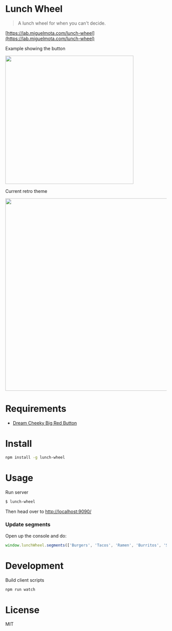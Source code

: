 # Lunch Wheel

> A lunch wheel for when you can't decide.

[https://lab.miguelmota.com/lunch-wheel](https://lab.miguelmota.com/lunch-wheel)

Example showing the button

<img src="./screencast_button.gif" width="400">

Current retro theme

<img src="./screencast_retro.gif" width="600">

# Requirements

- [Dream Cheeky Big Red Button](http://dreamcheeky.com/big-red-button)

# Install

```bash
npm install -g lunch-wheel
```

# Usage

Run server

```bash
$ lunch-wheel
```

Then head over to [http://localhost:9090/](http://localhost:9090/)

### Update segments

Open up the console and do:

```javascript
window.lunchWheel.segments(['Burgers', 'Tacos', 'Ramen', 'Burritos', 'Seafood', 'Salad'])
```

# Development

Build client scripts

```bash
npm run watch
```

# License

MIT

